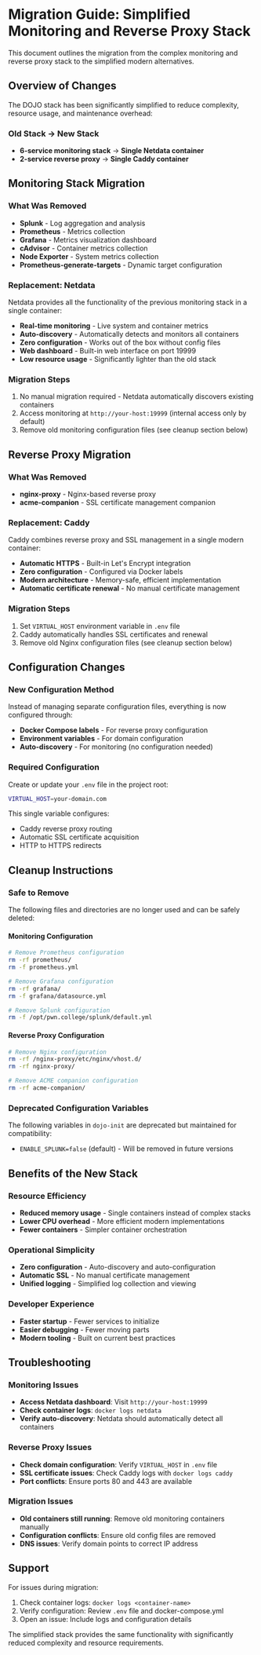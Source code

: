 # Migration Guide: Simplified Monitoring and Reverse Proxy Stack

This document outlines the migration from the complex monitoring and reverse proxy stack to the simplified modern alternatives.

## Overview of Changes

The DOJO stack has been significantly simplified to reduce complexity, resource usage, and maintenance overhead:

### Old Stack → New Stack
- **6-service monitoring stack** → **Single Netdata container**
- **2-service reverse proxy** → **Single Caddy container**

## Monitoring Stack Migration

### What Was Removed
- **Splunk** - Log aggregation and analysis
- **Prometheus** - Metrics collection
- **Grafana** - Metrics visualization dashboard
- **cAdvisor** - Container metrics collection
- **Node Exporter** - System metrics collection
- **Prometheus-generate-targets** - Dynamic target configuration

### Replacement: Netdata
Netdata provides all the functionality of the previous monitoring stack in a single container:
- **Real-time monitoring** - Live system and container metrics
- **Auto-discovery** - Automatically detects and monitors all containers
- **Zero configuration** - Works out of the box without config files
- **Web dashboard** - Built-in web interface on port 19999
- **Low resource usage** - Significantly lighter than the old stack

### Migration Steps
1. No manual migration required - Netdata automatically discovers existing containers
2. Access monitoring at `http://your-host:19999` (internal access only by default)
3. Remove old monitoring configuration files (see cleanup section below)

## Reverse Proxy Migration

### What Was Removed
- **nginx-proxy** - Nginx-based reverse proxy
- **acme-companion** - SSL certificate management companion

### Replacement: Caddy
Caddy combines reverse proxy and SSL management in a single modern container:
- **Automatic HTTPS** - Built-in Let's Encrypt integration
- **Zero configuration** - Configured via Docker labels
- **Modern architecture** - Memory-safe, efficient implementation
- **Automatic certificate renewal** - No manual certificate management

### Migration Steps
1. Set `VIRTUAL_HOST` environment variable in `.env` file
2. Caddy automatically handles SSL certificates and renewal
3. Remove old Nginx configuration files (see cleanup section below)

## Configuration Changes

### New Configuration Method
Instead of managing separate configuration files, everything is now configured through:
- **Docker Compose labels** - For reverse proxy configuration
- **Environment variables** - For domain configuration
- **Auto-discovery** - For monitoring (no configuration needed)

### Required Configuration
Create or update your `.env` file in the project root:
```bash
VIRTUAL_HOST=your-domain.com
```

This single variable configures:
- Caddy reverse proxy routing
- Automatic SSL certificate acquisition
- HTTP to HTTPS redirects

## Cleanup Instructions

### Safe to Remove
The following files and directories are no longer used and can be safely deleted:

#### Monitoring Configuration
```bash
# Remove Prometheus configuration
rm -rf prometheus/
rm -f prometheus.yml

# Remove Grafana configuration  
rm -rf grafana/
rm -f grafana/datasource.yml

# Remove Splunk configuration
rm -f /opt/pwn.college/splunk/default.yml
```

#### Reverse Proxy Configuration
```bash
# Remove Nginx configuration
rm -rf /nginx-proxy/etc/nginx/vhost.d/
rm -rf nginx-proxy/

# Remove ACME companion configuration
rm -rf acme-companion/
```

### Deprecated Configuration Variables
The following variables in `dojo-init` are deprecated but maintained for compatibility:
- `ENABLE_SPLUNK=false` (default) - Will be removed in future versions

## Benefits of the New Stack

### Resource Efficiency
- **Reduced memory usage** - Single containers instead of complex stacks
- **Lower CPU overhead** - More efficient modern implementations
- **Fewer containers** - Simpler container orchestration

### Operational Simplicity
- **Zero configuration** - Auto-discovery and auto-configuration
- **Automatic SSL** - No manual certificate management
- **Unified logging** - Simplified log collection and viewing

### Developer Experience
- **Faster startup** - Fewer services to initialize
- **Easier debugging** - Fewer moving parts
- **Modern tooling** - Built on current best practices

## Troubleshooting

### Monitoring Issues
- **Access Netdata dashboard**: Visit `http://your-host:19999`
- **Check container logs**: `docker logs netdata`
- **Verify auto-discovery**: Netdata should automatically detect all containers

### Reverse Proxy Issues
- **Check domain configuration**: Verify `VIRTUAL_HOST` in `.env` file
- **SSL certificate issues**: Check Caddy logs with `docker logs caddy`
- **Port conflicts**: Ensure ports 80 and 443 are available

### Migration Issues
- **Old containers still running**: Remove old monitoring containers manually
- **Configuration conflicts**: Ensure old config files are removed
- **DNS issues**: Verify domain points to correct IP address

## Support

For issues during migration:
1. Check container logs: `docker logs <container-name>`
2. Verify configuration: Review `.env` file and docker-compose.yml
3. Open an issue: Include logs and configuration details

The simplified stack provides the same functionality with significantly reduced complexity and resource requirements.
